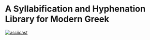 # A Syllabification and Hyphenation Library for Modern Greek

[![asciicast](https://asciinema.org/a/epf5dnx24w7uwm09aonol2kdl.png)](https://asciinema.org/a/epf5dnx24w7uwm09aonol2kdl)